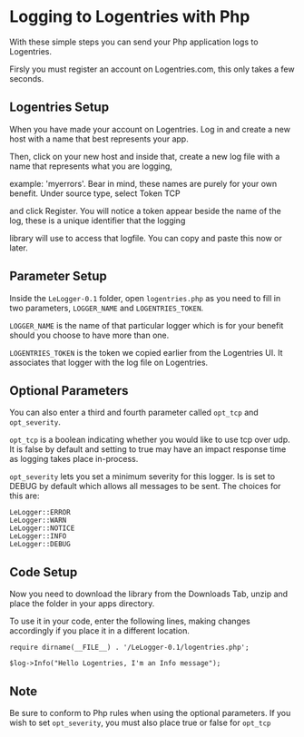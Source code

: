 Logging to Logentries with Php
=======================================

With these simple steps you can send your Php application logs to Logentries.

Firsly you must register an account on Logentries.com, this only takes a few seconds.

Logentries Setup
----------------

When you have made your account on Logentries. Log in and create a new host with a name that best represents your app.

Then, click on your new host and inside that, create a new log file with a name that represents what you are logging,

example:  'myerrors'. Bear in mind, these names are purely for your own benefit. Under source type, select Token TCP

and click Register. You will notice a token appear beside the name of the log, these is a unique identifier that the logging

library will use to access that logfile. You can copy and paste this now or later.

Parameter Setup
---------------
Inside the `LeLogger-0.1` folder, open `logentries.php` as you need to fill in two parameters, `LOGGER_NAME` and `LOGENTRIES_TOKEN`.

`LOGGER_NAME` is the name of that particular logger which is for your benefit should you choose to have more than one.

`LOGENTRIES_TOKEN` is the token we copied earlier from the Logentries UI. It associates that logger with the log file on Logentries.


Optional Parameters
-------------------

You can also enter a third and fourth parameter called `opt_tcp` and `opt_severity`.

`opt_tcp` is a boolean indicating whether you would like to use tcp over udp. It is false by default and setting to true may have an impact response time as logging takes place in-process.

`opt_severity` lets you set a minimum severity for this logger. Is is set to DEBUG by default which allows all messages to be sent. The choices for this are:

	LeLogger::ERROR
	LeLogger::WARN
	LeLogger::NOTICE
	LeLogger::INFO
	LeLogger::DEBUG


Code Setup
----------

Now you need to download the library from the Downloads Tab, unzip and place the folder in your apps directory.

To use it in your code, enter the following lines, making changes accordingly if you place it in a different location.

	require dirname(__FILE__) . '/LeLogger-0.1/logentries.php';
	
	$log->Info("Hello Logentries, I'm an Info message");


Note
----

Be sure to conform to Php rules when using the optional parameters. If you wish to set `opt_severity`, you must also place true or false for `opt_tcp`

